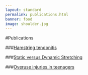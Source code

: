 ```yaml
---
layout: standard
permalink: publications.html
banner: food
image: shoulder.jpg
---
```

#Publications

###[Hamstring tendonitis](/media/Hamstring-tendonitis.docx)

###[Static versus Dynamic Stretching](/media/JaneAnnHealy_StaticVDynamic.doc)

###[Overuse injuries in teenagers](/media/FOA-2012.doc)

